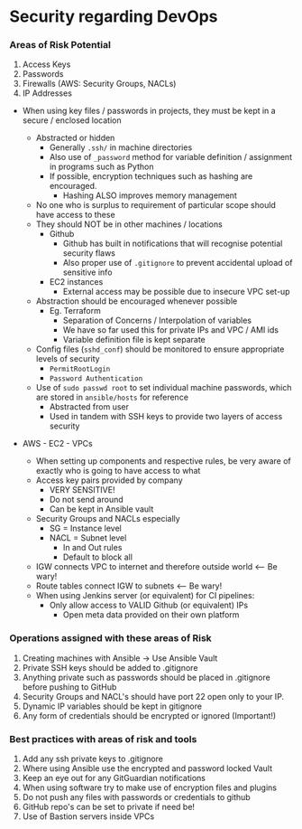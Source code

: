 # Security regarding DevOps

### Areas of Risk Potential

1) Access Keys 
2) Passwords
3) Firewalls (AWS: Security Groups, NACLs)
3) IP Addresses

- When using key files / passwords in projects, they must be kept in a secure / enclosed location
	- Abstracted or hidden
		- Generally `.ssh/` in machine directories
		- Also use of `_password` method for variable definition / assignment in programs such as Python
		- If possible, encryption techniques such as hashing are encouraged.
			- Hashing ALSO improves memory management
	- No one who is surplus to requirement of particular scope should have access to these
	- They should NOT be in other machines / locations
		- Github
			- Github has built in notifications that will recognise potential security flaws
			- Also proper use of `.gitignore` to prevent accidental upload of sensitive info
		- EC2 instances 
			- External access may be possible due to insecure VPC set-up
	- Abstraction should be encouraged whenever possible
		- Eg. Terraform
			- Separation of Concerns / Interpolation of variables
			- We have so far used this for private IPs and VPC / AMI ids
			- Variable definition file is kept separate
	- Config files (`sshd_conf`) should be monitored to ensure appropriate levels of security
		- `PermitRootLogin`
		- `Password Authentication`
	- Use of `sudo passwd root` to set individual machine passwords, which are stored in `ansible/hosts` for reference
		- Abstracted from user
		- Used in tandem with SSH keys to provide two layers of access security

- AWS - EC2 - VPCs
	- When setting up components and respective rules, be very aware of exactly who is going to have access to what
	- Access key pairs provided by company
		- VERY SENSITIVE!
		- Do not send around
		- Can be kept in Ansible vault
	- Security Groups and NACLs especially
		- SG   = Instance level
		- NACL = Subnet level
			- In and Out rules
			- Default to block all
	- IGW connects VPC to internet and therefore outside world   <-- Be wary!
	- Route tables connect IGW to subnets					     <-- Be wary!
	- When using Jenkins server (or equivalent) for CI pipelines:
		- Only allow access to VALID Github (or equivalent) IPs	
			- Open meta data provided on their own platform

### Operations assigned with these areas of Risk

1. Creating machines with Ansible -> Use Ansible Vault
2. Private SSH keys should be added to .gitignore
3. Anything private such as passwords should be placed in .gitignore before pushing to GitHub
4. Security Groups and NACL's should have port 22 open only to your IP.
5. Dynamic IP variables should be kept in gitignore
6. Any form of credentials should be encrypted or ignored (Important!)

### Best practices with areas of risk and tools

1. Add any ssh private keys to .gitignore
2. Where using Ansible use the encrypted and password locked Vault
3. Keep an eye out for any GitGuardian notifications
4. When using software try to make use of encryption files and plugins
5. Do not push any files with passwords or credentials to github
6. GitHub repo's can be set to private if need be!
7. Use of Bastion servers inside VPCs